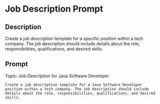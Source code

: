 # Job Description Prompt

## Description
Create a job description template for a specific position within a tech company. The job description should include details about the role, responsibilities, qualifications, and desired skills.

## Prompt
Topic: Job Description for Java Software Developer
```
Create a job description template for a Java Software Developer position within a tech company. The job description should include details about the role, responsibilities, qualifications, and desired skills.
```